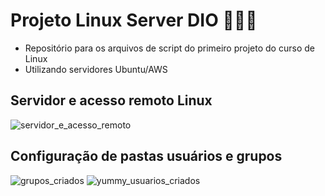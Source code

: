 # Projeto Linux Server DIO 👩🏻‍💻

- Repositório para os arquivos de script do primeiro projeto do curso de Linux
- Utilizando servidores Ubuntu/AWS

## Servidor e acesso remoto Linux

![servidor_e_acesso_remoto](https://user-images.githubusercontent.com/84790670/187089695-6e34cb22-4f26-484a-bd8a-0b715cdeca33.PNG)


## Configuração de pastas usuários e grupos

![grupos_criados](https://user-images.githubusercontent.com/84790670/187089716-7339c9e7-d5c3-48fa-8eeb-82bf9ae27bd8.PNG)
![yummy_usuarios_criados](https://user-images.githubusercontent.com/84790670/187089717-ac6ec5aa-69c0-47cd-a708-dc1b26d0d46d.PNG)
